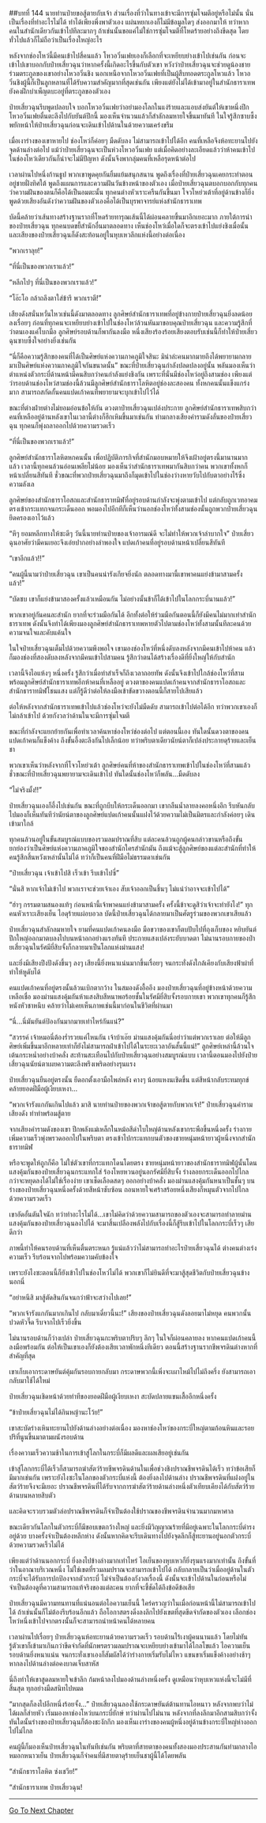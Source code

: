 ##บทที่ 144 นายท่านป๋ายขอสู้ตายกับเจ้า
ส่วนเรื่องที่ว่าในทางเข้าจะมีการซุ่มโจมตีอยู่หรือไม่นั้น นั่นเป็นเรื่องที่ทำอะไรไม่ได้ ทำได้เพียงพึ่งพาตัวเอง แผ่นหยกเองก็ไม่มีข้อมูลใดๆ ส่งออกมาให้ ทว่าหากคนในสำนักเดียวกันเข้าไปทีละมากๆ ถ้าเช่นนั้นขอแค่ไม่ใช่การซุ่มโจมตีที่โหดร้ายอย่างถึงขีดสุด โดยทั่วไปแล้วก็ไม่ถือว่าเป็นเรื่องใหญ่อะไร

หลังจากช่องโหว่นี้มีคนเข้าไปสี่คนแล้ว โหวอวิ๋นเฟยเองก็เลือกที่จะเหยียบย่างเข้าไปเช่นกัน ก่อนจะเข้าไปเขาบอกกับป๋ายเสี่ยวฉุนว่าหากครั้งนี้เกิดอะไรขึ้นกับตัวเขา หวังว่าป๋ายเสี่ยวฉุนจะช่วยดูน้องชายร่วมตระกูลของเขาอย่างโหวอวิ๋นชิง นอกเหนือจากโหวอวิ๋นเฟยที่เป็นผู้สืบทอดตระกูลโหวแล้ว โหวอวิ๋นชิงผู้นี้ก็เป็นลูกหลานที่ได้รับความสำคัญมากที่สุดเช่นกัน เพียงแต่ยังไม่ได้เข้ามาอยู่ในสำนักธาราเทพ ยังคงฝึกบำเพ็ญตบะอยู่ที่ตระกูลของตัวเอง

ป๋ายเสี่ยวฉุนรีบพูดปลอบใจ บอกโหวอวิ๋นเฟยว่าอย่ามองโลกในแง่ร้ายและแอบส่งยันต์ให้เขาหนึ่งปึก โหวอวิ๋นเฟยตื่นตะลึงไปกับยันต์ปึกนี้ มองเห็นจำนวนแล้วก็สำลักลมหายใจขึ้นมาทันที ในใจรู้สึกซาบซึ้ง พยักหน้าให้ป๋ายเสี่ยวฉุนก่อนจะเดินเข้าไปด้านในด้วยความเคร่งขรึม 

เมื่อเงาร่างของเขาหายไป ช่องโหว่ก็ค่อยๆ มืดดับลง ไม่สามารถเข้าไปได้อีก คนที่เหลือจึงห้อทะยานไปยังจุดด้านล่างต่อไป แม้ว่าป๋ายเสี่ยวฉุนจะเป็นห่วงโหวอวิ๋นเฟย แต่เมื่อคิดอย่างละเอียดแล้วว่าห้าคนเข้าไปในช่องโหว่เดียวกันก็น่าจะไม่มีปัญหา ดังนั้นจึงพากลุ่มคนที่เหลือรุดหน้าต่อไป

เวลาผ่านไปหนึ่งก้านธูป พวกเขาพูดคุยกันยิ้มแย้มสนุกสนาน พูดถึงเรื่องที่ป๋ายเสี่ยวฉุนเคยกระทำตอนอยู่ชายฝั่งทิศใต้ พูดถึงแผนการและความฝันวันข้างหน้าของตัวเอง เมื่อป๋ายเสี่ยวฉุนตบอกบอกกับทุกคนว่าความฝันของตนก็คือได้เป็นอมตะนั้น ทุกคนต่างหัวเราะครืนกันขึ้นมา โจวโหย่วเต้าที่อยู่ด้านข้างก็ยิ่งพูดด้วยเสียงอันดังว่าความฝันของตัวเองคือได้เป็นบุรพาจารย์แห่งสำนักธาราเทพ

บัดนี้คล้ายว่าเส้นทางสร้างฐานรากที่โหดร้ายทารุณเส้นนี้ได้ผ่อนคลายขึ้นมาอีกเยอะมาก ภายใต้การนำของป๋ายเสี่ยวฉุน ทุกคนบดขยี้สำนักอื่นมาตลอดทาง เห็นช่องโหว่เมื่อใดก็จะตรงเข้าไปแย่งชิงเมื่อนั้น และเสียงของป๋ายเสี่ยวฉุนก็ดังสะท้อนอยู่ในหุบเหวลึกแห่งนี้อย่างต่อเนื่อง

“พวกเราลุย!”

“ที่นี่เป็นของพวกเราแล้ว!”

“หลีกไปๆ ที่นี่เป็นของพวกเราแล้ว!”

“โอ๊ะโอ กล้าถลึงตาใส่ข้ารึ พวกเราตี!”

เสียงดังสนั่นหวั่นไหวเช่นนี้ดังมาตลอดทาง ลูกศิษย์สำนักธาราเทพที่อยู่ข้างกายป๋ายเสี่ยวฉุนยิ่งลดน้อยลงเรื่อยๆ ก่อนที่ทุกคนจะเหยียบย่างเข้าไปในช่องโหว่ล้วนหันมาขอบคุณป๋ายเสี่ยวฉุน และความรู้สึกที่ว่าตนเองแค่โบกมือ ลูกศิษย์รอบด้านก็พากันลงมือ หนึ่งเสียงร้องร้อยเสียงตอบรับเช่นนี้ก็ทำให้ป๋ายเสี่ยวฉุนซาบซึ้งใจอย่างยิ่งเช่นกัน

“นี่ก็คือความรู้สึกของคนที่ได้เป็นศิษย์แห่งความภาคภูมิใจสินะ มิน่าล่ะคนมากมายถึงได้พยายามกลายมาเป็นศิษย์แห่งความภาคภูมิใจกันขนาดนั้น” ขณะที่ป๋ายเสี่ยวฉุนกำลังปลดปลงอยู่นั้น พลันมองเห็นว่าตำแหน่งตัวกระบี่ด้านหน้ามีคนสิบกว่าคนกำลังแย่งชิงกัน เพราะที่นั่นมีช่องโหว่อยู่ถึงสามช่อง เพียงแต่ว่ารอบด้านช่องโหว่สามช่องนี้ล้วนมีลูกศิษย์สำนักธาราโลหิตอยู่ช่องละสองคน ทั้งหกคนนั้นแข็งแกร่งมาก สามารถสกัดกั้นคนแปดเก้าคนที่พยายามจะบุกเข้าไปไว้ได้

ขณะที่ต่างฝ่ายต่างไม่ยอมอ่อนข้อให้กัน ดวงตาป๋ายเสี่ยวฉุนเปล่งประกาย ลูกศิษย์สำนักธาราเทพสิบกว่าคนที่เหลืออยู่ด้านหลังเขาในเวลานี้ต่างก็ฮึกเหิมขึ้นมาเช่นกัน ท่ามกลางเสียงคำรามดังลั่นของป๋ายเสี่ยวฉุน ทุกคนก็พุ่งถลาออกไปด้วยความรวดเร็ว

“ที่นี่เป็นของพวกเราแล้ว!”

ลูกศิษย์สำนักธาราโลหิตหกคนนั้น เพื่อปฏิบัติภารกิจที่สำนักมอบหมายให้จึงเฝ้าอยู่ตรงนี้มานานมากแล้ว เวลานี้ทุกคนล้วนอ่อนเพลียไม่น้อย มองเห็นว่าสำนักธาราเทพมากันสิบกว่าคน พวกเขาทั้งหกก็หน้าเปลี่ยนสีทันที ชั่วขณะที่พวกป๋ายเสี่ยวฉุนมาถึงก็มุดเข้าไปในช่องว่างหายวับไปกับตาอย่างไร้ซึ่งความลังเล

ลูกศิษย์ของสำนักธาราโอสถและสำนักธาราทมิฬที่อยู่รอบด้านกำลังจะพุ่งตามเข้าไป แต่กลับถูกเวทอาคมตรงเข้ากระแทกจนกระเด็นออก พอมองไปอีกทีก็เห็นว่านอกช่องโหว่ทั้งสามช่องนั้นถูกพวกป๋ายเสี่ยวฉุนยึดครองเอาไว้แล้ว

“หึๆ ยอมหลีกทางให้ซะดีๆ วันนี้นายท่านป๋ายของเจ้าอารมณ์ดี จะไม่ทำให้พวกเจ้าลำบากใจ” ป๋ายเสี่ยวฉุนอาศัยว่ามีคนเยอะจึงเอ่ยปากอย่างลำพองใจ แปดเก้าคนที่อยู่รอบด้านหน้าเปลี่ยนสีทันที

“เขาอีกแล้ว!!”

“คนผู้นี้นามว่าป๋ายเสี่ยวฉุน เขาเป็นคนน่ารังเกียจยิ่งนัก ตลอดทางมานี้เขาพาคนแย่งข้ามาสามครั้งแล้ว!”

“บัดซบ เขาก็แย่งข้ามาสองครั้งแล้วเหมือนกัน ไม่อย่างนั้นข้าก็ได้เข้าไปในโลกกระบี่นานแล้ว!”

พวกเขาอยู่กันคนละสำนัก ยากที่จะร่วมมือกันได้ อีกทั้งต่อให้ร่วมมือกันตอนนี้ก็ยังมีคนไม่มากเท่าสำนักธาราเทพ ดังนั้นจึงทำได้เพียงมองลูกศิษย์สำนักธาราเทพหายตัวไปตามช่องโหว่ทั้งสามนั้นทีละคนด้วยความจนใจและคับแค้นใจ

ในใจป๋ายเสี่ยวฉุนเต็มไปด้วยความพึงพอใจ เขามองช่องโหว่ที่หนึ่งดับลงหลังจากมีคนเข้าไปห้าคน แล้วก็มองช่องที่สองดับลงหลังจากมีคนเข้าไปสามคน รู้สึกว่าตนได้สร้างเรื่องดีที่ยิ่งใหญ่ให้กับสำนัก

เวลานี้จึงไอแห้งๆ หนึ่งครั้ง รู้สึกว่าเมื่อทำสำเร็จก็ถึงเวลาถอยทัพ ดังนั้นจึงเข้าไปใกล้ช่องโหว่ที่สามพร้อมลูกศิษย์สำนักธาราเทพอีกห้าคนที่เหลืออยู่ ดวงตาของคนแปดเก้าคนจากสำนักธาราโอสถและสำนักธาราทมิฬโชนแสง แต่ก็รู้ดีว่าต่อให้ลงมือเข้าขัดขวางตอนนี้ก็สายไปเสียแล้ว

ต่อให้หลังจากสำนักธาราเทพเข้าไปแล้วช่องโหว่จะยังไม่มืดดับ สามารถเข้าไปต่อได้อีก ทว่าพวกเขาเองก็ไม่กล้าเข้าไป ด้วยกังวลว่าด้านในจะมีการซุ่มโจมตี

ขณะที่กำลังจะแยกย้ายกันเพื่อทำเวลาค้นหาช่องโหว่ช่องต่อไป แต่ตอนนี้เอง ทันใดนั้นดวงตาของคนแปดเก้าคนก็แข็งค้าง ถึงขั้นอึ้งตะลึงกันไปเล็กน้อย ทว่าพริบตาเดียวนัยน์ตาก็เปล่งประกายดุร้ายและเย็นชา 

พวกเขาเห็นว่าหลังจากที่โจวโหย่วเต้า ลูกศิษย์คนที่ห้าของสำนักธาราเทพเข้าไปในช่องโหว่ที่สามแล้ว ชั่วขณะที่ป๋ายเสี่ยวฉุนพยายามจะเดินเข้าไป ทันใดนั้นช่องโหว่ก็พลัน...มืดดับลง

“ไม่จริงมั้ง!!”

ป๋ายเสี่ยวฉุนเองก็อึ้งไปเช่นกัน ขณะที่ถูกบีบให้กระเด็นออกมา เขากลืนน้ำลายลงคอหนึ่งอึก รีบหันกลับไปมองก็เห็นทันทีว่านัยน์ตาของลูกศิษย์แปดเก้าคนนั้นแฝงไว้ด้วยความไม่เป็นมิตรและกำลังค่อยๆ เดินเข้ามาใกล้

ทุกคนล้วนอยู่ในขั้นสมบูรณ์แบบของรวมลมปราณที่สิบ แต่ละคนล้วนถูกผู้คนกล่าวขานหรือถึงขั้นยกย่องว่าเป็นศิษย์แห่งความภาคภูมิใจของสำนักใครสำนักมัน ถึงแม้จะสู้ลูกศิษย์ของแต่ละสำนักที่ทำให้คนรู้สึกสิ้นหวังเหล่านั้นไม่ได้ ทว่าก็เป็นคนที่ฝีมือไม่ธรรมดาเช่นกัน 

“ป๋ายเสี่ยวฉุน เจ้าเข้าไปสิ เร็วเข้า รีบเข้าไปซี่”

“นั่นสิ หากเจ้าไม่เข้าไป พวกเราจะช่วยเจ้าเอง สับเจ้าออกเป็นชิ้นๆ ไม่แน่ว่าอาจจะเข้าไปได้”

“ฮ่าๆ กรรมตามสนองแท้ๆ ก่อนหน้านี้เจ้าพาคนแย่งข้ามาสามครั้ง ครั้งนี้ข้าจะดูสิว่าเจ้าจะทำยังไง!” ทุกคนหัวเราะเสียงเย็น ไอดุร้ายแผ่อบอวล บัดนี้ป๋ายเสี่ยวฉุนได้กลายมาเป็นศัตรูร่วมของพวกเขาเสียแล้ว

ป๋ายเสี่ยวฉุนสำลักลมหายใจ ยามที่คนแปดเก้าคนลงมือ มือขวาของเขาก็ตบปับไปที่ถุงเก็บของ หยิบยันต์ปึกใหญ่ออกมาตบลงไปบนหน้าอกอย่างแรงทันที ประกายแสงเปล่งระยับบาดตา ไม่นานรอบกายของป๋ายเสี่ยวฉุนในรัศมียี่สิบจั้งก็กลายมาเป็นโลกแห่งม่านแสง! 

และยิ่งมีเสียงปึงปังดังขึ้นๆ ลงๆ เสียงนี้ยิ่งหนาแน่นมากขึ้นเรื่อยๆ จนกระทั่งดังใกล้เคียงกับเสียงฟ้าผ่าที่ทำให้หูดับได้

คนแปดเก้าคนที่อยู่ตรงนั้นล้วนเบิกตากว้าง ในสมองดังอื้ออึง มองป๋ายเสี่ยวฉุนที่อยู่ข้างหน้าด้วยความเหลือเชื่อ มองม่านแสงคุ้มกันห้าแสงสิบสีหนาพอร้อยชั้นในรัศมียี่สิบจั้งรอบกายเขา พวกเขาทุกคนก็รู้สึกหนังหัวชาหนึบ คล้ายว่าไม่เคยเห็นภาพเช่นนี้มาก่อนในชีวิตที่ผ่านมา

“นี่...นี่มันยันต์ป้องกันมากมายเท่าไหร่กันแน่?”

“สวรรค์ เจ้าหมอนี่ต้องร่ำรวยแค่ไหนกัน เจ้าบ้าเอ๊ย ม่านแสงคุ้มกันนี่อย่าว่าแต่พวกเราเลย ต่อให้มีลูกศิษย์เพิ่มขึ้นมาอีกหลายเท่าก็ยังไม่สามารถฝ่าเข้าไปได้ในระยะเวลาอันสั้นนี้แน่!” ลูกศิษย์เหล่านี้ล้วนใจเต้นกระหน่ำอย่างบ้าคลั่ง สะท้านสะเทือนไปกับป๋ายเสี่ยวฉุนอย่างสมบูรณ์แบบ เวลานี้ตอนมองไปยังป๋ายเสี่ยวฉุนนัยน์ตาเผยความตะลึงพรึงเพริดอย่างรุนแรง

ป๋ายเสี่ยวฉุนยืนอยู่ตรงนั้น ยืดอกตั้งเอามือไพล่หลัง คางๆ น้อยแหงนเชิดขึ้น แต่สีหน้ากลับระทมทุกข์ คล้ายยอดฝีมือผู้เงียบเหงา...

“พวกเจ้ารังแกกันเกินไปแล้ว มาสิ นายท่านป๋ายของพวกเจ้าขอสู้ตายกับพวกเจ้า!” ป๋ายเสี่ยวฉุนคำรามเสียงดัง ทำท่าพร้อมสู้ตาย

จากเสียงคำรามดังของเขา ปีกพลังแม่เหล็กในหม้อสีดำใบใหญ่ด้านหลังเขากระพือขึ้นหนึ่งครั้ง ร่างกายเพิ่มความเร็วพุ่งพรวดออกไปในพริบตา ตรงเข้าไปกระแทกบนตัวของชายหนุ่มหน้ายาวผู้หนึ่งจากสำนักธาราทมิฬ 

หรือจะพูดให้ถูกก็คือ ไม่ใช่ตัวเขาที่กระแทกโดนโดยตรง ชายหนุ่มหน้ายาวของสำนักธาราทมิฬผู้นั้นโดนแสงคุ้มกันของป๋ายเสี่ยวฉุนกระแทกใส่ ร้องโหยหวนอยู่นอกรัศมียี่สิบจั้ง ร่างลอยกระเด็นออกไปไกล กว่าจะหยุดลงได้ไม่ใช่เรื่องง่าย เขาเช็ดเลือดสดๆ ออกอย่างบ้าคลั่ง มองม่านแสงคุ้มกันหนาเป็นชั้นๆ บนร่างของป๋ายเสี่ยวฉุนหนึ่งครั้งด้วยสีหน้าซับซ้อน ถอนหายใจเศร้าสร้อยหนึ่งเสียงก็หมุนตัวจากไปไกลด้วยความรวดเร็ว

เขาอัดอั้นตันใจนัก ทว่าทำอะไรไม่ได้...เขาไม่คิดว่าด้วยความสามารถของตัวเองจะสามารถทำลายม่านแสงคุ้มกันของป๋ายเสี่ยวฉุนลงไปได้ จะมาสิ้นเปลืองพลังไปกับเรื่องนี้ก็สู้รีบเข้าไปในโลกกระบี่เร็วๆ เสียดีกว่า

ภาพนี้ทำให้คนรอบด้านที่เห็นตื่นตระหนก รู้แน่แล้วว่าไม่สามารถทำอะไรป๋ายเสี่ยวฉุนได้ ต่างคนต่างเร่งความเร็ว รีบร้อนจากไปพร้อมความคับข้องใจ

เพราะยังไงซะตอนนี้ก็ยังเข้าไปในช่องโหว่ไม่ได้ พวกเขาก็ไม่ยินดีที่จะมาสู้สุดชีวิตกับป๋ายเสี่ยวฉุนข้างนอกนี่

“อย่าหนีสิ มาสู้ตัดสินกันจนกว่าฟ้าจะสว่างไปเลย!”

“พวกเจ้ารังแกกันมากเกินไป กลับมาเดี๋ยวนี้นะ!” เสียงของป๋ายเสี่ยวฉุนดังลอยมาไม่หยุด คนพวกนั้นปวดหัวจี๊ด รีบจากไปเร็วยิ่งขึ้น

ไม่นานรอบด้านก็ว่างเปล่า ป๋ายเสี่ยวฉุนกะพริบตาปริบๆ ลึกๆ ในใจก็ผ่อนคลายลง หากคนแปดเก้าคนนี้ลงมือพร้อมกัน ต่อให้เป็นเขาเองก็ยังต้องเสียเวลาพักหนึ่งทีเดียว ตอนนี้สร้างฐานรากชีพจรดินต่างหากที่สำคัญที่สุด

เขาเก็บเอากระดาษยันต์คุ้มกันรอบกายกลับมา กระดาษพวกนี้เพิ่งจะเผาไหม้ไปไม่ถึงครึ่ง ยังสามารถเอากลับมาใช้ได้ใหม่

ป๋ายเสี่ยวฉุนเชิดหน้าด้วยท่าทีของยอดฝีมือผู้เงียบเหงา สะบัดปลายแขนเสื้ออีกหนึ่งครั้ง

“ข้าป๋ายเสี่ยวฉุนไม่ได้กินหญ้านะโว้ย!”

เขาสะบัดร่างเหินทะยานไปยังด้านล่างอย่างต่อเนื่อง มองหาช่องโหว่ของกระบี่ใหญ่ตามก้อนหินและรอยปริที่นูนขึ้นมาตามผนังรอบด้าน

เรื่องความเร็วความช้าในการเข้าสู่โลกในกระบี่ก็มีผลดีและผลเสียอยู่เช่นกัน

เข้าสู่โลกกระบี่ได้เร็วก็สามารถฆ่าสัตว์ร้ายชีพจรดินด้านในเพื่อช่วงชิงปราณชีพจรดินได้เร็ว ทว่าข้อเสียก็มีมากเช่นกัน เพราะยังไงซะในโลกของตัวกระบี่แห่งนี้ ต้องยิ่งลงไปด้านล่าง ปราณชีพจรดินที่แฝงอยู่ในสัตว์ร้ายจึงจะมีเยอะ ปราณชีพจรดินที่ได้รับจากการฆ่าสัตว์ร้ายด้านล่างหนึ่งตัวเทียบเคียงได้กับสัตว์ร้ายด้านบนหลายสิบตัว

และคิดจะรวบรวมตัวล่อปราณชีพจรดินก็จำเป็นต้องใช้ปราณของชีพจรดินจำนวนมากมหาศาล

ขณะเดียวกันโลกในตัวกระบี่ก็มีขอบเขตกว้างใหญ่ และยิ่งมีวิญญาณร้ายที่มีอยู่เฉพาะในโลกกระบี่ดำรงอยู่ด้วย บางครั้งจำเป็นต้องหลีกห่าง ดังนั้นหากคิดจะรีบเดินทางไปยังจุดลึกก็สู้ทะยานอยู่นอกตัวกระบี่ด้วยความรวดเร็วไม่ได้

เพียงแต่ว่าด้านนอกกระบี่ ยิ่งลงไปข้างล่างมากเท่าไหร่ ไอเย็นของหุบเหวก็ยิ่งรุนแรงมากเท่านั้น ถึงขั้นที่ว่าในอาณาบริเวณหนึ่ง ไม่ใช่เขตที่รวมลมปราณจะสามารถเข้าไปได้ กลับกลายเป็นว่าเมื่ออยู่ด้านในตัวกระบี่จะได้รับการปกป้องจากตัวกระบี่ ไม่จำเป็นต้องกังวลเรื่องนี้ ดังนั้นจะเข้าไปด้านในก่อนหรือไม่ จำเป็นต้องดูที่ความสามารถแท้จริงของแต่ละคน ยากที่จะชี้ชัดได้ถึงข้อดีข้อเสีย

ป๋ายเสี่ยวฉุนมีความทนทานที่แน่นอนต่อไอความเย็นนี้ ใคร่ครวญว่าในเมื่อก่อนหน้านี้ไม่สามารถเข้าไปได้ ถ้าเช่นนั้นก็ไม่ต้องรีบร้อนอีกแล้ว ถือโอกาสตรงดิ่งลงลึกไปยังเขตที่สุดขีดจำกัดของตัวเอง เลือกช่องโหว่หนึ่งเข้าไปจากตรงนั้นก็จะสามารถนำหน้าคนได้หลายคน

เวลาผ่านไปเรื่อยๆ ป๋ายเสี่ยวฉุนห้อทะยานด้วยความรวดเร็ว รอบด้านไร้เงาผู้คนนานแล้ว โดยไม่ทันรู้ตัวเขาก็เข้ามาเกินกว่าขีดจำกัดที่นักพรตรวมลมปราณจะเหยียบย่างเข้ามาได้ไกลโขแล้ว ไอความเย็นรอบด้านยิ่งหนาแน่น จนกระทั่งเขาเองก็สัมผัสได้ว่าร่างกายเริ่มรับไม่ไหว แขนขาเริ่มแข็งค้างอย่างช้าๆ หากลงไปด้านล่างต่อคงบาดเจ็บสาหัส

นี่ถึงทำให้เขาสูดลมหายใจเข้าลึก ก้มหน้าลงไปมองด้านล่างหนึ่งครั้ง ดูเหมือนว่าหุบเหวแห่งนี้จะไม่มีที่สิ้นสุด ทุกอย่างมืดสนิทไปหมด

“มากสุดก็ลงไปอีกหนึ่งร้อยจั้ง...” ป๋ายเสี่ยวฉุนลองใช้กระดาษยันต์ต้านทานไอหนาว หลังจากพบว่าไม่ได้ผลก็ส่ายหัว เริ่มมองหาช่องโหว่บนกระบี่ยักษ์ ทว่าผ่านไปไม่นาน หลังจากที่ลงลึกมาอีกสามสิบกว่าจั้ง ทันใดนั้นร่างของป๋ายเสี่ยวฉุนก็ต้องชะงักกึก มองเห็นเงาร่างของคนผู้หนึ่งอยู่ด้านข้างกระบี่ใหญ่ห่างออกไปไม่ไกล

คนผู้นี้ก็มองเห็นป๋ายเสี่ยวฉุนในทันทีเช่นกัน พริบตาที่สายตาของคนทั้งสองมองประสานกันท่ามกลางไอหมอกหนาวเย็น ป๋ายเสี่ยวฉุนก็จำคนที่มีสายตาดุร้ายเย็นชาผู้นี้ได้โดยพลัน

“สำนักธาราโลหิต ซ่งเชวีย!”

“สำนักธาราเทพ ป๋ายเสี่ยวฉุน! 
 
------------


[Go To Next Chapter]( ./145.md)